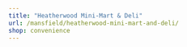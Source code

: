 ```yaml
---
title: "Heatherwood Mini-Mart & Deli"
url: /mansfield/heatherwood-mini-mart-and-deli/
shop: convenience
---
```


